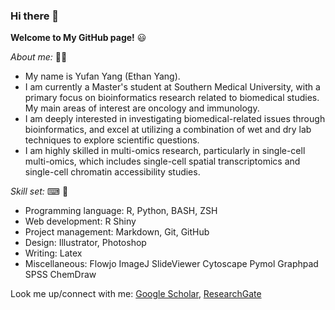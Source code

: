 ### Hi there 👋

<!--
**EthanYang993/EthanYang993** is a ✨ _special_ ✨ repository because its `README.md` (this file) appears on your GitHub profile.

Here are some ideas to get you started:

- 🔭 I’m currently working on ...
- 🌱 I’m currently learning ...
- 👯 I’m looking to collaborate on ...
- 🤔 I’m looking for help with ...
- 💬 Ask me about ...
- 📫 How to reach me: ...
- 😄 Pronouns: ...
- ⚡ Fun fact: ...
-->

**Welcome to My GitHub page!** 😃

*About me:* 🙋‍♂️

* My name is Yufan Yang (Ethan Yang).
* I am currently a Master's student at Southern Medical University, with a primary focus on bioinformatics research related to biomedical studies. My main areas of interest are oncology and immunology.
* I am deeply interested in investigating biomedical-related issues through bioinformatics, and excel at utilizing a combination of wet and dry lab techniques to explore scientific questions.
* I am highly skilled in multi-omics research, particularly in single-cell multi-omics, which includes single-cell spatial transcriptomics and single-cell chromatin accessibility studies.
  
*Skill set:* ⌨ 🔬

* Programming language: R, Python, BASH, ZSH
* Web development: R Shiny
* Project management: Markdown, Git, GitHub
* Design: Illustrator, Photoshop
* Writing: Latex
* Miscellaneous: Flowjo ImageJ SlideViewer Cytoscape Pymol Graphpad SPSS ChemDraw


Look me up/connect with me: 
[Google Scholar](https://scholar.google.co.uk/citations?user=dtWJOOYAAAAJ&hl=zh-CN),
[ResearchGate](https://www.researchgate.net/profile/Yufan-Yang-15)
<!--
[LinkedIn]()
-->
